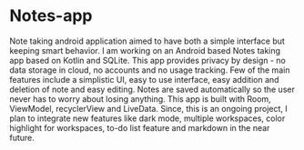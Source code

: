 # Notes-app
Note taking android application aimed to have both a simple interface but keeping smart behavior.
I am working on an Android based Notes taking app based on Kotlin and SQLite. This app provides privacy by design - no data storage in cloud, no accounts and no usage tracking. Few of the main features include a simplistic UI, easy to use interface, easy addition and deletion of note and easy editing. Notes are saved automatically so the user never has to worry about losing anything. This app is built with Room, ViewModel, recyclerView and LiveData. Since, this is an ongoing project, I plan to integrate new features like dark mode, multiple workspaces, color highlight for workspaces, to-do list feature and markdown in the near future.
